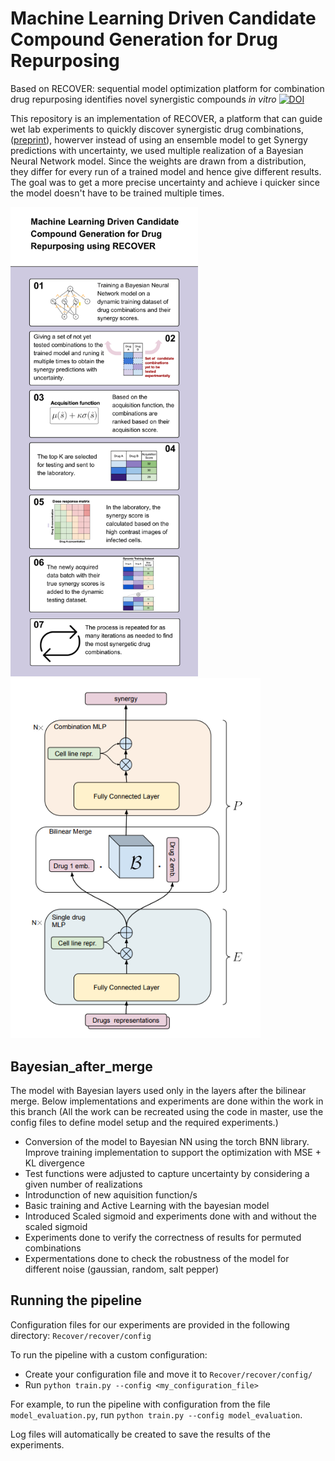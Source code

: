 # Machine Learning Driven Candidate Compound Generation for Drug Repurposing
Based on RECOVER: sequential model optimization platform for combination drug repurposing identifies novel synergistic compounds *in vitro*
[![DOI](https://zenodo.org/badge/320327566.svg)](https://zenodo.org/badge/latestdoi/320327566)

This repository is an implementation of RECOVER, a platform that can guide wet lab experiments to quickly discover synergistic drug combinations,
([preprint](https://arxiv.org/abs/2202.04202)), howerver instead of using an ensemble model to get Synergy predictions with uncertainty, we used multiple realization of a Bayesian Neural Network model. 
Since the weights are drawn from a distribution, they differ for every run of a trained model and hence give different results. The goal was to get a more precise uncertainty and achieve i quicker since the model doesn't have to be trained multiple times. 

<p float="left">
  <img src="docs/images/ProjectInfographics.png" alt="Overview" width="300"/>
  <img src="docs/images/ModelOverview.png" alt="Model Overview" width="400"/>
</p>

## Bayesian_after_merge
The model with Bayesian layers used only in the layers after the bilinear merge. Below implementations and experiments are done within the work in this branch (All the work can be recreated using the code in master, use the config files to define model setup and the required experiments.)
- Conversion of the model to Bayesian NN using the torch BNN library. Improve training implementation to support the optimization with MSE + KL divergence
- Test functions were adjusted to capture uncertainty by considering a given number of realizations
- Introdunction of new aquisition function/s
- Basic training and Active Learning with the bayesian model
- Introduced Scaled sigmoid and experiments done with and without the scaled sigmoid
- Experiments done to verify the correctness of results for permuted combinations
- Expermentations done to check the robustness of the model for different noise (gaussian, random, salt pepper)

## Running the pipeline

Configuration files for our experiments are provided in the following directory: `Recover/recover/config`

To run the pipeline with a custom configuration:
- Create your configuration file and move it to `Recover/recover/config/`
- Run `python train.py --config <my_configuration_file>`

For example, to run the pipeline with configuration from 
the file `model_evaluation.py`, run `python train.py --config model_evaluation`.

Log files will automatically be created to save the results of the experiments.
